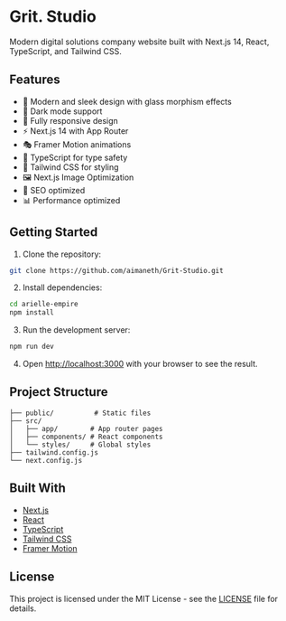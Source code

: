 # Grit. Studio

Modern digital solutions company website built with Next.js 14, React, TypeScript, and Tailwind CSS.

## Features

- 🎨 Modern and sleek design with glass morphism effects
- 🌙 Dark mode support
- 📱 Fully responsive design
- ⚡ Next.js 14 with App Router
- 🎭 Framer Motion animations
- 🎯 TypeScript for type safety
- 🎨 Tailwind CSS for styling
- 🖼️ Next.js Image Optimization
- 🤖 SEO optimized
- 📊 Performance optimized

## Getting Started

1. Clone the repository:
```bash
git clone https://github.com/aimaneth/Grit-Studio.git
```

2. Install dependencies:
```bash
cd arielle-empire
npm install
```

3. Run the development server:
```bash
npm run dev
```

4. Open [http://localhost:3000](http://localhost:3000) with your browser to see the result.

## Project Structure

```
├── public/          # Static files
├── src/
│   ├── app/        # App router pages
│   ├── components/ # React components
│   └── styles/     # Global styles
├── tailwind.config.js
└── next.config.js
```

## Built With

- [Next.js](https://nextjs.org/)
- [React](https://reactjs.org/)
- [TypeScript](https://www.typescriptlang.org/)
- [Tailwind CSS](https://tailwindcss.com/)
- [Framer Motion](https://www.framer.com/motion/)

## License

This project is licensed under the MIT License - see the [LICENSE](LICENSE) file for details.
